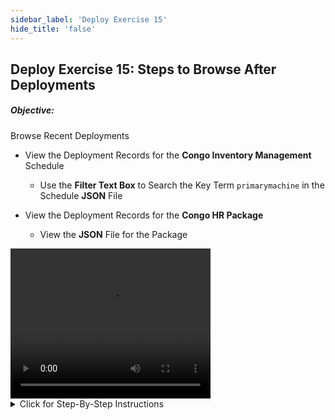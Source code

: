 ```yaml
---
sidebar_label: 'Deploy Exercise 15'
hide_title: 'false'
---
```


## Deploy Exercise 15: Steps to Browse After Deployments

##### Objective:

Browse Recent Deployments

* View the Deployment Records for the **Congo Inventory Management** Schedule
  * Use the **Filter Text Box** to Search the Key Term ```primarymachine``` in the Schedule **JSON** File

* View the Deployment Records for the **Congo HR Package**
  * View the **JSON** File for the Package

<video width="320" height="240" controls>
  <source src="imgdeploy/Deploy_BrowseDeployments.mp4" type="video/mp4"></source>
Your browser does not support the video tag.
</video>

<details>

<summary>Click for Step-By-Step Instructions</summary>

#### This exercise will work through Browsing Deployment Records

1.	From within the Deploy Client go to the **Deployments** section and click on **Browse** to open the **View deployment Records** window
2.	From the list of Deployment records find the **Active Deployment Record** for the **Congo Inventory Management** Schedule and Right-Click this record and select **View Definition**
3.	In the **Filter Text Box** enter ```primaryMachine``` and **Enter** - This should place you on the first occurrence of ```primaryMachine``` in the Definition
4.  Use the arrows to the right of the filter text box to navigate to the next occurrence of ```primaryMachine```
5.	After reviewing the Definition, close the screen by clicking the **Close** button
6.	Back on the **View Deployment Records** screen, find the Deployment Record for the **Congo HR Package** and Right-Click this entry (Note the same options are available for a Deployment record for either a Schedule or a Package
7.	After checking the Deployment Records created by your activities, close the View Deployment Records screen

</details>